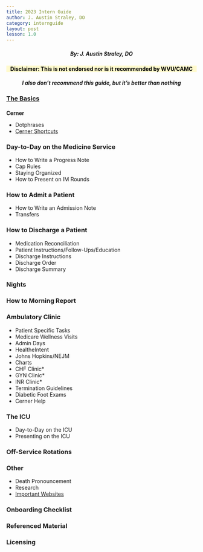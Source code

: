 ```yaml
---
title: 2023 Intern Guide
author: J. Austin Straley, DO
category: internguide
layout: post
lesson: 1.0
---
```


<html>
<head>
    <meta charset="UTF-8">
    <meta name="viewport" content="width=device-width, initial-scale=1">
        <!-- Grid Styles -->
        <link href="{{site.baseurl}}/assets/grid/bootstrap-grid.min.css" rel="stylesheet">
        <link href="{{site.baseurl}}/assets/grid/grid.css" rel="stylesheet">
        <!-- Fonts -->
        <link rel="stylesheet" href="{{site.baseurl}}/assets/gitbook/gitbook-plugin-fontsettings/website.css">
        <!-- Search -->
        <link rel="stylesheet" href="{{site.baseurl}}/assets/gitbook/gitbook-plugin-search-pro/search.css">
        <link rel="stylesheet" href="{{site.baseurl}}/assets/gitbook/gitbook-plugin-back-to-top-button/plugin.css">
        <!-- Styles -->
        <link rel="stylesheet" href="{{site.baseurl}}/assets/gitbook/style.css">
        <link rel="stylesheet" href="{{site.baseurl}}/assets/gitbook/custom.css">
        <link rel="stylesheet" href="{{site.baseurl}}/assets/gitbook/rouge/{{ site.syntax_highlighter_style | default: 'colorful' }}.css">
        <meta name="HandheldFriendly" content="true"/>
        <meta name="viewport" content="width=device-width, initial-scale=1, user-scalable=no">
        <meta name="apple-mobile-web-app-capable" content="yes">
        <meta name="apple-mobile-web-app-status-bar-style" content="black">
        <link rel="apple-touch-icon-precomposed" sizes="152x152" href="{{site.baseurl}}/assets/gitbook/images/apple-touch-icon-precomposed-152.png">
        <link rel="shortcut icon" href="{{site.baseurl}}/{{site.favicon_path}}" type="image/x-icon">
<style>
h2{
    font-size:100% !important;
}
h3 {
    text-align: left;
}
h4 {
    text-align: center;
    background-color: #FFFACD;
    color: black;
}
h5 {
    text-align: center;
}
h6 {
    font-size: 200%;
    text-align: center;
    border: 1px solid #999;
}
</style>
</head>
</html>

##### By: J. Austin Straley, DO
#### Disclaimer: This is not endorsed nor is it recommended by WVU/CAMC
##### <i>I also don’t recommend this guide, but it’s better than nothing</i>
### [The Basics](../_posts/internguidepages/chapter01/1.1-basics.md)
## Cerner
- Dotphrases
- [Cerner Shortcuts](/books/internguidepages/chapter02/1.2.2-cerner-shortcuts.html)
### Day-to-Day on the Medicine Service
- How to Write a Progress Note
- Cap Rules 
- Staying Organized 
- How to Present on IM Rounds 
### How to Admit a Patient
- How to Write an Admission Note 
- Transfers 
### How to Discharge a Patient
- Medication Reconciliation 
- Patient Instructions/Follow-Ups/Education 
- Discharge Instructions 
- Discharge Order 
- Discharge Summary 
### Nights 
### How to Morning Report 
### Ambulatory Clinic 
- Patient Specific Tasks 
- Medicare Wellness Visits 
- Admin Days 
- HealtheIntent 
- Johns Hopkins/NEJM 
- Charts 
- CHF Clinic* 
- GYN Clinic* 
- INR Clinic* 
- Termination Guidelines 
- Diabetic Foot Exams 
- Cerner Help 
### The ICU 
- Day-to-Day on the ICU 
- Presenting on the ICU 
### Off-Service Rotations 
### Other 
- Death Pronouncement 
- Research 
- [Important Websites](/books/internguidepages/2022-11-15-important-websites.html)
### Onboarding Checklist 
### Referenced Material 
### Licensing 



